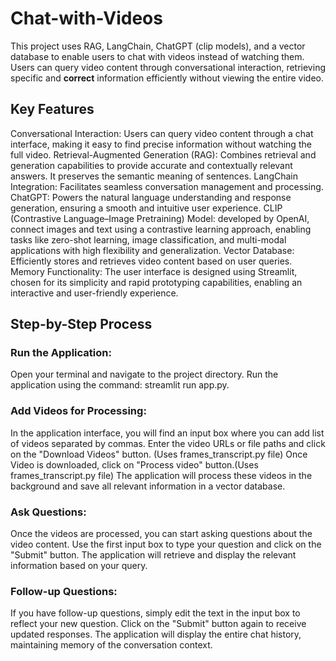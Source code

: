 # Chat-with-Videos
This project uses RAG, LangChain, ChatGPT (clip models), and a vector database to enable users to chat with videos instead of watching them. Users can query video content through conversational interaction, retrieving specific and **correct** information efficiently without viewing the entire video.
## Key Features
Conversational Interaction: Users can query video content through a chat interface, making it easy to find precise information without watching the full video.
Retrieval-Augmented Generation (RAG): Combines retrieval and generation capabilities to provide accurate and contextually relevant answers. It preserves the semantic meaning of sentences. 
LangChain Integration: Facilitates seamless conversation management and processing.
ChatGPT: Powers the natural language understanding and response generation, ensuring a smooth and intuitive user experience.
CLIP (Contrastive Language–Image Pretraining) Model: developed by OpenAI, connect images and text using a contrastive learning approach, enabling tasks like zero-shot learning, image classification, and multi-modal applications with high flexibility and generalization.
Vector Database: Efficiently stores and retrieves video content based on user queries.
Memory Functionality: The user interface is designed using Streamlit, chosen for its simplicity and rapid prototyping capabilities, enabling an interactive and user-friendly experience.

## Step-by-Step Process
### Run the Application:
Open your terminal and navigate to the project directory.
Run the application using the command: streamlit run app.py.

### Add Videos for Processing:
In the application interface, you will find an input box where you can add list of videos separated by commas.
Enter the video URLs or file paths and click on the "Download Videos" button. (Uses frames_transcript.py file) 
Once Video is downloaded, click on "Process video" button.(Uses frames_transcript.py file) 
The application will process these videos in the background and save all relevant information in a vector database.

### Ask Questions:
Once the videos are processed, you can start asking questions about the video content.
Use the first input box to type your question and click on the "Submit" button.
The application will retrieve and display the relevant information based on your query.

### Follow-up Questions:
If you have follow-up questions, simply edit the text in the input box to reflect your new question.
Click on the "Submit" button again to receive updated responses.
The application will display the entire chat history, maintaining memory of the conversation context.
